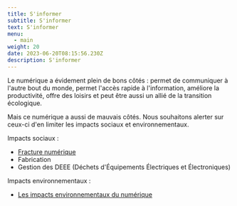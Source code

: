 ```yaml
---
title: S'informer
subtitle: S'informer
text: S'informer
menu:
  - main
weight: 20
date: 2023-06-20T08:15:56.230Z
description: S'informer
---
```

  
Le numérique a évidement plein de bons côtés : 
permet de communiquer à l'autre bout du monde, permet l'accès rapide à l'information, améliore la productivité, offre des loisirs et peut être aussi un allié de la transition écologique.

Mais ce numérique a aussi de mauvais côtés. Nous souhaitons alerter sur ceux-ci d'en limiter les impacts sociaux et environnementaux.

Impacts sociaux :
* [Fracture numérique](/page/fracture-numérique/)
* Fabrication
* Gestion des DEEE (Déchets d'Équipements Électriques et Électroniques)

Impacts environnementaux :
* [Les impacts environnementaux du numérique](/page/les-impacts-environnementaux-du-num%C3%A9rique/)